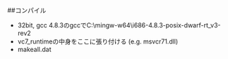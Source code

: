 ##コンパイル
- 32bit, gcc 4.8.3のgccでC:\mingw-w64\i686-4.8.3-posix-dwarf-rt_v3-rev2
- vc7_runtimeの中身をここに張り付ける (e.g. msvcr71.dll)
- makeall.dat